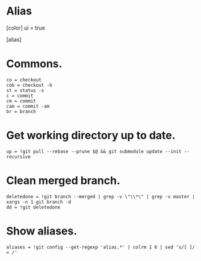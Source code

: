 # Alias

[color]
        ui = true

[alias]
# Commons.
    co = checkout
    cob = checkout -b
    st = status -s
    c = commit
    cm = commit
    cam = commit -am
    br = branch
# Get working directory up to date.
    up = !git pull --rebase --prune $@ && git submodule update --init --recursive

# Clean merged branch.
    deletedone = !git branch --merged | grep -v \"\\*\" | grep -v master | xargs -n 1 git branch -d
    dd = !git deletedone

# Show aliases.
    aliases = !git config --get-regexp 'alias.*' | colrm 1 6 | sed 's/[ ]/ = /'
